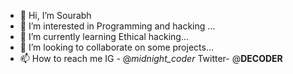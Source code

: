 - 👋 Hi, I’m Sourabh
- 👀 I’m interested in Programming and hacking ...
- 🌱 I’m currently learning Ethical hacking...
- 💞️ I’m looking to collaborate on some projects...
- 📫 How to reach me IG - @_midnight_coder_ 
                  Twitter- @__DECODER__

<!---
MIDNIGHT-DEVELOPER/MIDNIGHT-DEVELOPER is a ✨ special ✨ repository because its `README.md` (this file) appears on your GitHub profile.
You can click the Preview link to take a look at your changes.
--->
